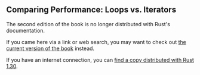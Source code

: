 ## Comparing Performance: Loops vs. Iterators

The second edition of the book is no longer distributed with Rust's documentation.

If you came here via a link or web search, you may want to check out [the current
version of the book](../ch13-04-performance.html) instead.

If you have an internet connection, you can [find a copy distributed with
Rust
1.30](https://doc.rust-lang.org/1.30.0/book/second-edition/ch13-04-performance.html).